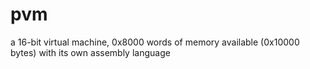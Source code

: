 pvm
===

a 16-bit virtual machine, 0x8000 words of memory available (0x10000 bytes) with its own assembly language
